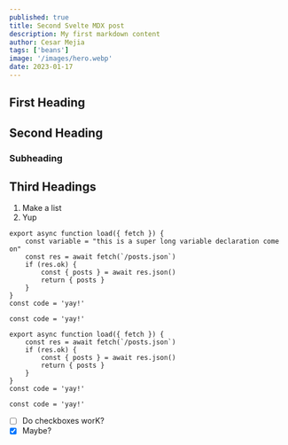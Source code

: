 ```yaml
---
published: true
title: Second Svelte MDX post
description: My first markdown content
author: Cesar Mejia
tags: ['beans']
image: '/images/hero.webp'
date: 2023-01-17
---
```


<script lang="ts">
  import ReusableImage from '@components/ReusableImage.svelte'
</script>

## First Heading

## Second Heading

### Subheading

## Third Headings

1. Make a list
2. Yup

```js:JavaScript {5-7a,3a,4a, 2r, 9-10n}
export async function load({ fetch }) {
	const variable = "this is a super long variable declaration come on"
	const res = await fetch(`/posts.json`)
	if (res.ok) {
		const { posts } = await res.json()
		return { posts }
	}
}
const code = 'yay!'

const code = 'yay!'
```

```js:Svelte
export async function load({ fetch }) {
	const res = await fetch(`/posts.json`)
	if (res.ok) {
		const { posts } = await res.json()
		return { posts }
	}
}
const code = 'yay!'

const code = 'yay!'
```

<ReusableImage src="/images/revue-subscribers-list-search.png" alt="cool"/>

- [ ] Do checkboxes worK?
- [x] Maybe?
